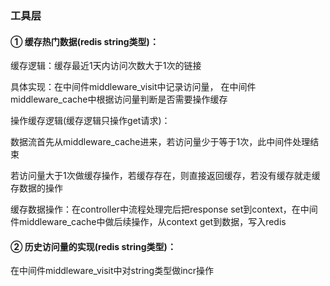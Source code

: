 ### 工具层

#### ① 缓存热门数据(redis string类型)：

缓存逻辑：缓存最近1天内访问次数大于1次的链接

具体实现：在中间件middleware_visit中记录访问量，
在中间件middleware_cache中根据访问量判断是否需要操作缓存

操作缓存逻辑(缓存逻辑只操作get请求)：

数据流首先从middleware_cache进来，若访问量少于等于1次，此中间件处理结束

若访问量大于1次做缓存操作，若缓存存在，则直接返回缓存，若没有缓存就走缓存数据的操作

缓存数据操作：在controller中流程处理完后把response set到context，在中间件middleware_cache中做后续操作，从context get到数据，写入redis

#### ② 历史访问量的实现(redis string类型)：

在中间件middleware_visit中对string类型做incr操作
